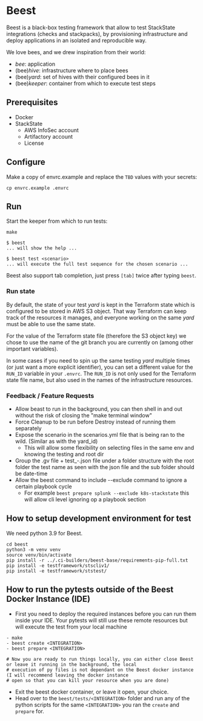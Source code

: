 # Beest

Beest is a black-box testing framework that allow to test StackState integrations (checks and stackpacks),
by provisioning infrastructure and deploy applications in an isolated and reproducible way.

We love bees, and we drew inspiration from their world:
- _bee_: application
- (bee)_hive_: infrastructure where to place bees
- (bee)_yard_: set of hives with their configured bees in it
- (bee)_keeper_: container from which to execute test steps

## Prerequisites

* Docker
* StackState
  * AWS InfoSec account
  * Artifactory account
  * License

## Configure

Make a copy of envrc.example and replace the `TBD` values with your secrets:

    cp envrc.example .envrc

## Run

Start the keeper from which to run tests:

    make

    $ beest
    ... will show the help ...

    $ beest test <scenario>
    ... will execute the full test sequence for the chosen scenario ...

Beest also support tab completion, just press `[tab]` twice after typing `beest`.

### Run state

By default, the state of your test _yard_ is kept in the Terraform state which is configured to be stored in AWS S3 object.
That way Terraform can keep track of the resources it manages, and everyone working on the same _yard_ must be able to use the same state.

For the value of the Terraform state file (therefore the S3 object key) we chose to use the name of the git branch
you are currently on (among other important variables).

In some cases if you need to spin up the same testing _yard_ multiple times (or just want a more explicit identifier),
you can set a different value for the `RUN_ID` variable in your `.envrc`. The `RUN_ID` is not only used for the
Terraform state file name, but also used in the names of the infrastructure resources.


### Feedback / Feature Requests

- Allow beast to run in the background, you can then shell in and out without the risk of closing the "make terminal window"
- Force Cleanup to be run before Destroy instead of running them separately
- Expose the scenario in the scenarios.yml file that is being ran to the wild. (Similar as with the yard_id)
  - This will allow some flexibility on selecting files in the same env and knowing the testing and root dir
- Group the .gv file + test_*-*.json file under a folder structure with the root folder the test name as seen with
  the json file and the sub folder should be date-time
- Allow the beest command to include --exclude command to ignore a certain playbook cycle
  - For example `beest prepare splunk --exclude k8s-stackstate` this will allow cli level ignoring op a playbook section


## How to setup development environment for test
We need python 3.9 for Beest.

```shell
cd beest
python3 -m venv venv
source venv/bin/activate
pip install -r ../.ci-builders/beest-base/requirements-pip-full.txt
pip install -e testframework/stscliv1/
pip install -e testframework/ststest/
```

## How to run the pytests outside of the Beest Docker Instance (IDE)
- First you need to deploy the required instances before you can run them inside your IDE. Your pytests will still use these remote resources but will execute the test from your local machine

```shell
- make
- beest create <INTEGRATION>
- beest prepare <INTEGRATION>

# Now you are ready to run things locally, you can either close Beest or leave it running in the background, the local
# execution of py files is not dependant on the Beest docker instance (I will recommend leaving the docker instance
# open so that you can kill your resource when you are done)
```

- Exit the beest docker container, or leave it open, your choice.
- Head over to the `beest/tests/<INTEGRATION>` folder and run any of the python scripts for the same `<INTEGRATION>` you ran the `create` and `prepare` for.

